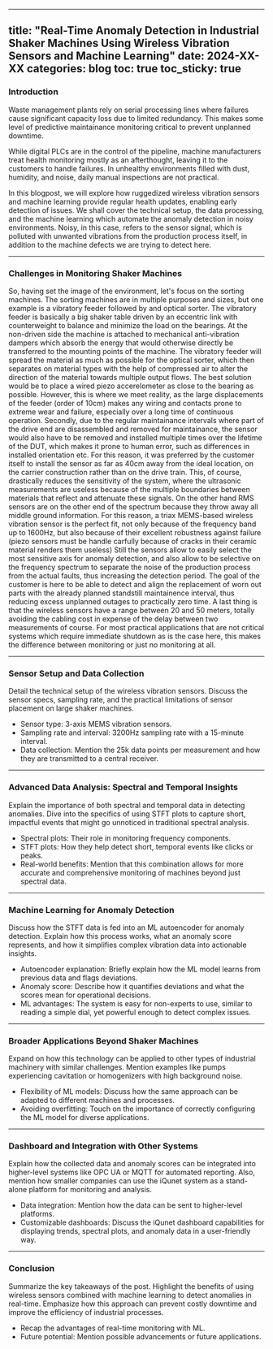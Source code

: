 
---
title: "Real-Time Anomaly Detection in Industrial Shaker Machines Using Wireless Vibration Sensors and Machine Learning"
date: 2024-XX-XX
categories: blog
toc: true
toc_sticky: true
---

### Introduction
Waste management plants rely on serial processing lines where failures cause
significant capacity loss due to limited redundancy. This makes some level of
predictive maintainance monitoring critical to prevent unplanned downtime.

While digital PLCs are in the control of the pipeline, machine manufacturers
treat health monitoring mostly as an afterthought, leaving it to the customers
to handle failures. In unhealthy environments filled with dust, humidity, and
noise, daily manual inspections are not practical.

In this blogpost, we will explore how ruggedized wireless vibration sensors
and machine learning provide regular health updates, enabling early detection
of issues. We shall cover the technical setup, the data processing, and the
machine learning which automate the anomaly detection in noisy environments.
Noisy, in this case, refers to the sensor signal, which is polluted with
unwanted vibrations from the production process itself, in addition to the
machine defects we are trying to detect here.

---

### Challenges in Monitoring Shaker Machines
So, having set the image of the environment, let's focus on the sorting machines.
The sorting machines are in multiple purposes and sizes, but one example is
a vibratory feeder followed by and optical sorter.
The vibratory feeder is basically a big shaker table driven by an eccentric
link with counterweight to balance and minimize the load on the bearings. At
the non-driven side the machine is attached to mechanical anti-vibration dampers
which absorb the energy that would otherwise directly be transferred to the
mounting points of the machine. The vibratory feeder will spread the material
as much as possible for the optical sorter, which then
separates on material types with the help of compressed air to alter the
direction of the material towards multiple output flows.
The best solution would be to place a wired piezo accerelometer as close to
the bearing as possible. However, this is where we meet reality, as the large
displacements of the feeder (order of 10cm) makes any wiring and contacts
prone to extreme wear and failure, especially over a long time of continuous
operation. Secondly, due to the regular maintainance intervals where part of
the drive end are disassembled and removed for maintainance, the sensor would
also have to be removed and installed multiple times over the lifetime of the
DUT, which makes it prone to human error, such as differences in installed
orientation etc. For this reason, it was preferred by the customer itself to
install the sensor as far as 40cm away from the ideal location, on the carrier
construction rather than on the drive train. This, of course, drastically
reduces the sensitivity of the system, where the ultrasonic measurements are
useless because of the multiple boundaries between materials that reflect and
attenuate these signals. On the other hand RMS sensors are on the other end
of the spectrum because they throw away all middle ground information. For
this reason, a triax MEMS-based wireless vibration sensor is the perfect fit,
not only because of the frequency band up to 1600Hz, but also because of their
excellent robustness against failure (piezo sensors must be handle carfully
because of cracks in their ceramic material renders them useless)
Still the sensors allow to easily select the most sensitive axis for anomaly
detection, and also allow to be selective on the frequency spectrum to
separate the noise of the production process from the actual faults, thus
increasing the detection period.
The goal of the customer is here to be able to detect and align the replacement
of worn out parts with the already planned standstill maintainence interval,
thus reducing excess unplanned outages to practically zero time.
A last thing is that the wireless sensors have a range between 20 and 50 meters,
totally avoiding the cabling cost in expense of the delay between two measurements
of course. For most practical applications that are not critical systems which
require immediate shutdown as is the case here, this makes the difference between
monitoring or just no monitoring at all.




---

### Sensor Setup and Data Collection
Detail the technical setup of the wireless vibration sensors. Discuss the sensor specs, sampling rate, and the practical limitations of sensor placement on large shaker machines.

- Sensor type: 3-axis MEMS vibration sensors.
- Sampling rate and interval: 3200Hz sampling rate with a 15-minute interval.
- Data collection: Mention the 25k data points per measurement and how they are transmitted to a central receiver.

---

### Advanced Data Analysis: Spectral and Temporal Insights
Explain the importance of both spectral and temporal data in detecting anomalies. Dive into the specifics of using STFT plots to capture short, impactful events that might go unnoticed in traditional spectral analysis.

- Spectral plots: Their role in monitoring frequency components.
- STFT plots: How they help detect short, temporal events like clicks or peaks.
- Real-world benefits: Mention that this combination allows for more accurate and comprehensive monitoring of machines beyond just spectral data.

---

### Machine Learning for Anomaly Detection
Discuss how the STFT data is fed into an ML autoencoder for anomaly detection. Explain how this process works, what an anomaly score represents, and how it simplifies complex vibration data into actionable insights.

- Autoencoder explanation: Briefly explain how the ML model learns from previous data and flags deviations.
- Anomaly score: Describe how it quantifies deviations and what the scores mean for operational decisions.
- ML advantages: The system is easy for non-experts to use, similar to reading a simple dial, yet powerful enough to detect complex issues.

---

### Broader Applications Beyond Shaker Machines
Expand on how this technology can be applied to other types of industrial machinery with similar challenges. Mention examples like pumps experiencing cavitation or homogenizers with high background noise.

- Flexibility of ML models: Discuss how the same approach can be adapted to different machines and processes.
- Avoiding overfitting: Touch on the importance of correctly configuring the ML model for diverse applications.

---

### Dashboard and Integration with Other Systems
Explain how the collected data and anomaly scores can be integrated into higher-level systems like OPC UA or MQTT for automated reporting. Also, mention how smaller companies can use the iQunet system as a stand-alone platform for monitoring and analysis.

- Data integration: Mention how the data can be sent to higher-level platforms.
- Customizable dashboards: Discuss the iQunet dashboard capabilities for displaying trends, spectral plots, and anomaly data in a user-friendly way.

---

### Conclusion
Summarize the key takeaways of the post. Highlight the benefits of using wireless sensors combined with machine learning to detect anomalies in real-time. Emphasize how this approach can prevent costly downtime and improve the efficiency of industrial processes.

- Recap the advantages of real-time monitoring with ML.
- Future potential: Mention possible advancements or future applications.
